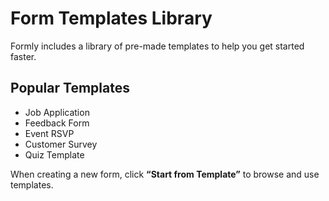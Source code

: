 # Form Templates Library

Formly includes a library of pre-made templates to help you get started faster.

## Popular Templates

- Job Application
- Feedback Form
- Event RSVP
- Customer Survey
- Quiz Template

When creating a new form, click **“Start from Template”** to browse and use templates.
